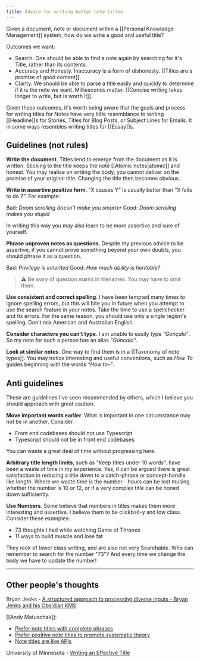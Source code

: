 ```yaml
---
title: Advice for writing better note titles
---
```


Given a document, note or document within a [[Personal Knowledge Management]] system, how do we write a good and useful title? 

Outcomes we want:

- Search. One should be able to find a note again by searching for it's Title, rather than its contents.
- Accuracy and Honesty. Inaccuracy is a form of dishonesty. [[Titles are a promise of good content]].
- Clarity. We should be able to parse a title easily and quickly to determine if it is the note we want. Milliseconds matter.  [[Concise writing takes longer to write, but is worth it]].

Given these outcomes, it's worth being aware that the goals and process for writing titles for Notes have very little resemblance to writing [[Headline]]s for Stories, Titles for Blog Posts, or Subject Lines for Emails. It in some ways resembles writing titles for [[Essay]]s.

## Guidelines (not rules)

**Write the document**. Titles tend to emerge from the document as it is written. Sticking to the title keeps the note [[Atomic notes|atomic]] and honest. You may realise on writing the body, you cannot deliver on the promise of your original title. Changing the title then becomes obvious.

**Write in assertive positive form**. “X causes Y” is usually better than “X fails to do Z”. For example:

Bad: *Doom scrolling doesn't make you smarter*
Good: *Doom scrolling makes you stupid*

In writing this way you may also learn to be more assertive and sure of yourself.

**Phrase unproven notes as questions**. Despite my previous advice to be assertive, if you cannot prove something beyond your own doubts, you should phrase it as a question.

Bad: *Privilege is inherited*
Good: *How much ability is heritable?*

> ⚠ Be wary of question marks in filenames. You may have to omit them.

**Use consistent and correct spelling**. I have been tempted many times to ignore spelling errors, but this will bite you in future when you attempt to use the search feature in your notes. Take the time to use a spellchecker and fix errors. For the same reason, you should use only a single region's spelling. Don't mix American and Australian English.

**Consider characters you can't type**. I am unable to easily type  *“Gonçalo”*. So my note for such a person has an alias *“Goncalo”*.

**Look at similar notes**. One way to find them is in a [[Taxonomy of note types]]. You may notice interesting and useful conventions, such as *How To* guides beginning with the words *“How to–”*.

## Anti guidelines

These are guidelines I've seen recommended by others, which I believe you should approach with great caution.

**Move important words earlier**. What is important in one circumstance may not be in another. Consider
- Front end codebases should not use Typescript
- Typescript should not be in front end codebases

You can waste a great deal of time without progressing here.

**Arbitrary title length limits**, such as "Keep titles under 10 words". have been a waste of time in my experience. Yes, it can be argued there is great satisfaction in reducing a title down to a catch-phrase or concept-handle like length. Where we waste time is the number - hours can be lost musing whether the number is 10 or 12, or if a very complex title can be honed down sufficiently.

**Use Numbers**. Some believe that numbers in titles makes them more interesting and assertive. I believe them to be clickbait-y and low class. Consider these examples:

- 73 thoughts I had while watching Game of Thrones
- 11 ways to build muscle and lose fat

They reek of lower class writing, and are also not very Searchable. Who can remember to search for the number "73"? And every time we change the body we have to update the number!

---

## Other people's thoughts

Bryan Jenks - [A structured approach to processing diverse inputs - Bryan Jenks and his Obsidian KMS](https://youtu.be/r-buPWeuTPc?t=1164)

[[Andy Matuschak]]:
- [Prefer note titles with complete phrases](https://notes.andymatuschak.org/z3KmNj3oKKSTJfqdfSEBzTQiCVGoC4GfK3rYW)
- [Prefer positive note titles to promote systematic theory](https://notes.andymatuschak.org/z8T6sLNco2benUMgcXUXeJh35eW2obP48DoPp)
- [Note titles are like APIs](https://notes.andymatuschak.org/z3XP5GRmd9z1D2qCE7pxUvbeSVeQuMiqz9x1C)

University of Minnesota - [Writing an Effective Title](http://writing.umn.edu/sws/assets/pdf/quicktips/titles.pdf)
